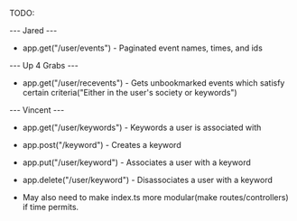 TODO:

--- Jared ---
- app.get("/user/events") - Paginated event names, times, and ids

--- Up 4 Grabs ---
- app.get("/user/recevents") - Gets unbookmarked events which satisfy certain criteria("Either in the user's society or keywords")

--- Vincent ---
- app.get("/user/keywords") - Keywords a user is associated with
- app.post("/keyword") - Creates a keyword
- app.put("/user/keyword") - Associates a user with a keyword
- app.delete("/user/keyword") - Disassociates a user with a keyword

- May also need to make index.ts more modular(make routes/controllers) if time permits.
